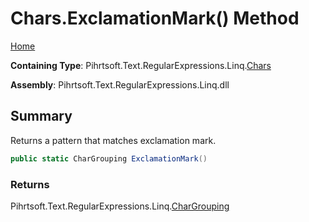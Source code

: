 # Chars\.ExclamationMark\(\) Method

[Home](../../../../../../README.md)

**Containing Type**: Pihrtsoft\.Text\.RegularExpressions\.Linq\.[Chars](../README.md)

**Assembly**: Pihrtsoft\.Text\.RegularExpressions\.Linq\.dll

## Summary

Returns a pattern that matches exclamation mark\.

```csharp
public static CharGrouping ExclamationMark()
```

### Returns

Pihrtsoft\.Text\.RegularExpressions\.Linq\.[CharGrouping](../../CharGrouping/README.md)


